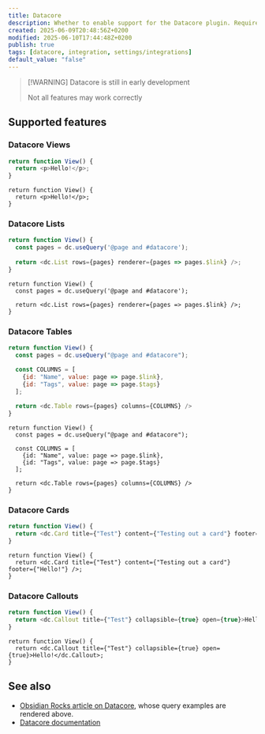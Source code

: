 ```yaml
---
title: Datacore
description: Whether to enable support for the Datacore plugin. Requires Datacore to be installed and enabled.
created: 2025-06-09T20:48:56Z+0200
modified: 2025-06-10T17:44:48Z+0200
publish: true
tags: [datacore, integration, settings/integrations]
default_value: "false"
---
```


> [!WARNING] Datacore is still in early development
>
> Not all features may work correctly

## Supported features

### Datacore Views

```js title="datacorejsx"
return function View() {
  return <p>Hello!</p>;
}
```

```datacorejsx
return function View() {
  return <p>Hello!</p>;
}
```

### Datacore Lists

```js title="datacorejsx"
return function View() {
  const pages = dc.useQuery('@page and #datacore');
  
  return <dc.List rows={pages} renderer={pages => pages.$link} />;
}
```

```datacorejsx
return function View() {
  const pages = dc.useQuery('@page and #datacore');
  
  return <dc.List rows={pages} renderer={pages => pages.$link} />;
}
```

### Datacore Tables

```js title="datacorejsx"
return function View() {
  const pages = dc.useQuery("@page and #datacore");

  const COLUMNS = [
    {id: "Name", value: page => page.$link},
    {id: "Tags", value: page => page.$tags}
  ];
  
  return <dc.Table rows={pages} columns={COLUMNS} />
}
```

```datacorejsx
return function View() {
  const pages = dc.useQuery("@page and #datacore");

  const COLUMNS = [
    {id: "Name", value: page => page.$link},
    {id: "Tags", value: page => page.$tags}
  ];
  
  return <dc.Table rows={pages} columns={COLUMNS} />
}
```

### Datacore Cards

```js title="datacorejsx"
return function View() {
  return <dc.Card title={"Test"} content={"Testing out a card"} footer={"Hello!"} />;
}
```

```datacorejsx
return function View() {
  return <dc.Card title={"Test"} content={"Testing out a card"} footer={"Hello!"} />;
}
```

### Datacore Callouts

```js title="datacorejsx"
return function View() {
  return <dc.Callout title={"Test"} collapsible={true} open={true}>Hello!</dc.Callout>;
}
```

```datacorejsx
return function View() {
  return <dc.Callout title={"Test"} collapsible={true} open={true}>Hello!</dc.Callout>;
}
```

## See also

- [Obsidian Rocks article on Datacore](https://obsidian.rocks/getting-started-with-datacore/), whose query examples are rendered above.
- [Datacore documentation](https://blacksmithgu.github.io/datacore/)

